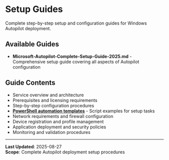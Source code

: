 # Setup Guides

Complete step-by-step setup and configuration guides for Windows Autopilot deployment.

## Available Guides

- **Microsoft-Autopilot-Complete-Setup-Guide-2025.md** - Comprehensive setup guide covering all aspects of Autopilot configuration

## Guide Contents

- Service overview and architecture
- Prerequisites and licensing requirements
- Step-by-step configuration procedures  
- **[PowerShell automation templates](../templates/)** - Script examples for setup tasks
- Network requirements and firewall configuration
- Device registration and profile management
- Application deployment and security policies
- Monitoring and validation procedures

---

**Last Updated**: 2025-08-27  
**Scope**: Complete Autopilot deployment setup procedures